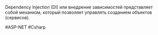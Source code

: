 Dependency Injection (DI) или внедрение зависимостей представляет собой механизм, который позволяет управлять созданием объектов (сервисов).

#ASP-NET #Csharp 